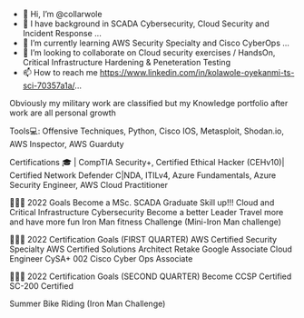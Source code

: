 - 👋 Hi, I’m @collarwole
- 👀 I have background in SCADA Cybersecurity, Cloud Security and Incident Response ...
- 🌱 I’m currently learning AWS Security Specialty and Cisco CyberOps ...
- 💞️ I’m looking to collaborate on Cloud security exercises / HandsOn, Critical Infrastructure Hardening & Peneteration Testing
- 📫 How to reach me https://www.linkedin.com/in/kolawole-oyekanmi-ts-sci-70357a1a/...

<!---
collarwole/collarwole is a ✨ special ✨ repository because its `README.md` (this file) appears on your GitHub profile.
You can click the Preview link to take a look at your changes.
--->

Obviously my military work are classified but my Knowledge portfolio after work are all personal growth

Tools💻: Offensive Techniques, Python, Cisco IOS, Metasploit, Shodan.io, AWS Inspector, AWS Guarduty

Certifications 🎓  | CompTIA Security+, Certified Ethical Hacker (CEHv10)| Certified Network Defender C|NDA, ITILv4, Azure Fundamentals, Azure Security Engineer, AWS Cloud Practitioner

👩🏾‍💻 2022 Goals
Become a MSc. SCADA Graduate
Skill up!!! Cloud and Critical Infrastructure Cybersecurity
Become a better Leader
Travel more and have more fun 
Iron Man fitness Challenge (Mini-Iron Man challenge) 


👩🏾‍💻 2022 Certification Goals (FIRST QUARTER)
 AWS Certified Security Specialty
 AWS Certified Solutions Architect Retake 
 Google Associate Cloud Engineer
 CySA+ 002 
 Cisco Cyber Ops Associate
 
 👩🏾‍💻 2022 Certification Goals (SECOND QUARTER)
 Become CCSP Certified 
 SC-200 Certified 
 
 Summer Bike Riding (Iron Man Challenge) 
